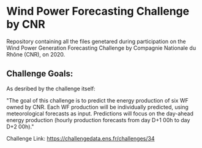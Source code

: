 # Wind Power Forecasting Challenge by CNR

Repository containing all the files genetared during participation on the Wind Power Generation Forecasting Challenge by Compagnie Nationale du Rhône (CNR), on 2020.

## Challenge Goals:

As desribed by the challenge itself:

"The goal of this challenge is to predict the energy production of six WF owned by CNR. Each WF production will be individually predicted, using meteorological forecasts as input. Predictions will focus on the day-ahead energy production (hourly production forecasts from day D+1 00h to day D+2 00h)."

Challenge Link: https://challengedata.ens.fr/challenges/34
